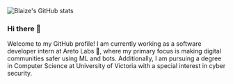 ![Blaize's GitHub stats](https://github-readme-stats.vercel.app/api?username=BlaizeMcGovern&show_icons=true&theme=synthwave&count_private=true)
### Hi there 👋
Welcome to my GitHub profile! I am currently working as a software developer intern at Areto Labs 🍋, where my primary focus is making digital communities safer using ML and bots. Additionally, I am pursuing a degree in Computer Science at University of Victoria with a special interest in cyber security.
<!--
**BlaizeMcGovern/BlaizeMcGovern** is a ✨ _special_ ✨ repository because its `README.md` (this file) appears on your GitHub profile.

Here are some ideas to get you started:

- 🔭 I’m currently working on ...
- 🌱 I’m currently learning ...
- 👯 I’m looking to collaborate on ...
- 🤔 I’m looking for help with ...
- 💬 Ask me about ...
- 📫 How to reach me: ...
- 😄 Pronouns: ...
- ⚡ Fun fact: ...
-->
